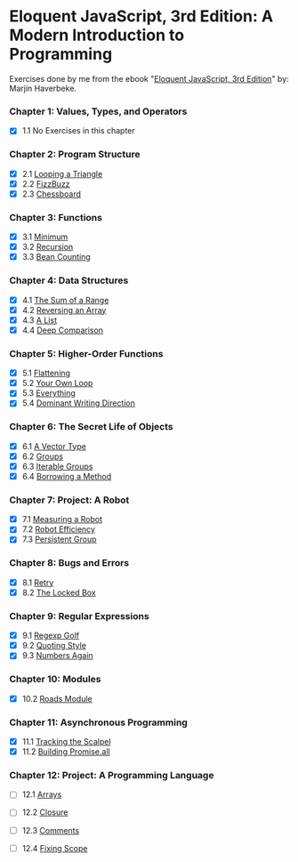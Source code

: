 # Eloquent JavaScript, 3rd Edition: A Modern Introduction to Programming

Exercises done by me from the ebook "[Eloquent JavaScript, 3rd Edition][1]" by: Marjin Haverbeke.

### Chapter 1: Values, Types, and Operators

-   [x] 1.1 No Exercises in this chapter

### Chapter 2: Program Structure

-   [x] 2.1 [Looping a Triangle](./2_program_structure/triangle.js)
-   [x] 2.2 [FizzBuzz](./2_program_structure/fizz_buzz.js)
-   [x] 2.3 [Chessboard](./2_program_structure/chessboard.js)

### Chapter 3: Functions

-   [x] 3.1 [Minimum](./3_functions/minimum.js)
-   [x] 3.2 [Recursion](./3_functions/recursion.js)
-   [x] 3.3 [Bean Counting](./3_functions/bean_counting.js)

### Chapter 4: Data Structures

-   [x] 4.1 [The Sum of a Range](./4_data_structures/range_sum.js)
-   [x] 4.2 [Reversing an Array](./4_data_structures/reverse_array.js)
-   [x] 4.3 [A List](./4_data_structures/a_list.js)
-   [x] 4.4 [Deep Comparison](./4_data_structures/deep_comparison.js)

### Chapter 5: Higher-Order Functions

-   [x] 5.1 [Flattening](./5_higher-order_functions/flattening.js)
-   [x] 5.2 [Your Own Loop](./5_higher-order_functions/your_own_loop.js)
-   [x] 5.3 [Everything](./5_higher-order_functions/everything.js)
-   [x] 5.4 [Dominant Writing Direction](./5_higher-order_functions/dominant_writing_direction.js)

### Chapter 6: The Secret Life of Objects

-   [x] 6.1 [A Vector Type](./6_secret_life_of_objects/vector.js)
-   [x] 6.2 [Groups](./6_secret_life_of_objects/groups.js)
-   [x] 6.3 [Iterable Groups](./6_secret_life_of_objects/iterable_groups.js)
-   [x] 6.4 [Borrowing a Method](./6_secret_life_of_objects/borrowing_method.js)

### Chapter 7: Project: A Robot

-   [x] 7.1 [Measuring a Robot](./7_a_robot/measuring_a_robot.js)
-   [x] 7.2 [Robot Efficiency](./7_a_robot/robot_efficiency.js)
-   [x] 7.3 [Persistent Group](./7_a_robot/persistent_group.js)

### Chapter 8: Bugs and Errors

-   [x] 8.1 [Retry](./8_bugs_and_errors/retry.js)
-   [x] 8.2 [The Locked Box](./8_bugs_and_errors/locked_box.js)

### Chapter 9: Regular Expressions

-   [x] 9.1 [Regexp Golf](./9_regular_expressions/regexp_golf.js)
-   [x] 9.2 [Quoting Style](./9_regular_expressions/quoting_style.js)
-   [x] 9.3 [Numbers Again](./9_regular_expressions/numbers_again.js)

### Chapter 10: Modules

-   [x] 10.2 [Roads Module](./10_modules/roads_module.js)

### Chapter 11: Asynchronous Programming

-   [x] 11.1 [Tracking the Scalpel](./11_asynchronous_programming/tracking_the_scalpel.js)
-   [x] 11.2 [Building Promise.all](./11_asynchronous_programming/building_promise.all.js)

### Chapter 12: Project: A Programming Language

-   [ ] 12.1 [Arrays](./12_a_programming_language/)
-   [ ] 12.2 [Closure](./12_a_programming_language/)
-   [ ] 12.3 [Comments](./12_a_programming_language/)
-   [ ] 12.4 [Fixing Scope](./12_a_programming_language/)

    [1]: https://eloquentjavascript.net/
